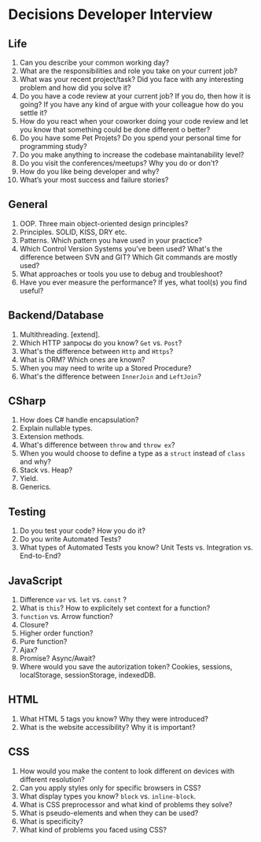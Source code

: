 # Decisions Developer Interview

## Life

1. Can you describe your common working day?
2. What are the responsibilities and role you take on your current job?
3. What was your recent project/task? Did you face with any interesting problem and how did you solve it?
4. Do you have a code review at your current job? If you do, then how it is going? If you have any kind of argue with your colleague how do you settle it?
5. How do you react when your coworker doing your code review and let you know that something could be done different o better?
6. Do you have some Pet Projets? Do you spend your personal time for programming study?
7. Do you make anything to increase the codebase maintanability level?
8. Do you visit the conferences/meetups? Why you do or don't?
9. How do you like being developer and why?
10. What’s your most success and failure stories?

## General

1. OOP. Three main object-oriented design principles?
2. Principles. SOLID, KISS, DRY etc.
3. Patterns. Which pattern you have used in your practice?
4. Which Control Version Systems you've been used? What's the difference between SVN and GIT? Which Git commands are mostly used?
5. What approaches or tools you use to debug and troubleshoot?
6. Have you ever measure the performance? If yes, what tool(s) you find useful?

## Backend/Database

1. Multithreading. [extend].
2. Which HTTP запросы do you know? `Get` vs. `Post`?
3. What's the difference between `Http` and `Https`?
4. What is ORM? Which ones are known?
5. When you may need to write up a Stored Procedure?
6. What's the difference between `InnerJoin` and `LeftJoin`?

## CSharp

1. How does C# handle encapsulation?
2. Explain nullable types.
3. Extension methods.
4. What's difference between `throw` and `throw ex`?
5. When you would choose to define a type as a `struct` instead of `class` and why?
6. Stack vs. Heap?
7. Yield.
8. Generics.

## Testing

1. Do you test your code? How you do it?
2. Do you write Automated Tests?
3. What types of Automated Tests you know? Unit Tests vs. Integration vs. End-to-End?

## JavaScript

1. Difference `var` vs. `let` vs. `const` ?
2. What is `this`? How to explicitely set context for a function?
3. `function` vs. Arrow function?
4. Closure?
5. Higher order function?
6. Pure function?
7. Ajax?
8. Promise? Async/Await?
9. Where would you save the autorization token? Cookies, sessions, localStorage, sessionStorage, indexedDB.

## HTML

1. What HTML 5 tags you know? Why they were introduced?
2. What is the website accessibility? Why it is important?

## CSS

1. How would you make the content to look different on devices with different resolution?
2. Can you apply styles only for specific browsers in CSS?
3. What display types you know? `block` vs. `inline-block`.
4. What is CSS preprocessor and what kind of problems they solve?
5. What is pseudo-elements and when they can be used?
6. What is specificity?
7. What kind of problems you faced using CSS?
